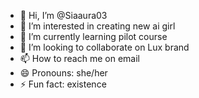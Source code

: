 - 👋 Hi, I’m @Siaaura03
- 👀 I’m interested in creating new ai girl
- 🌱 I’m currently learning pilot course
- 💞️ I’m looking to collaborate on Lux brand
- 📫 How to reach me on email
- 😄 Pronouns: she/her
- ⚡ Fun fact: existence 

<!---
Siaaura03/Siaaura03 is a ✨ special ✨ repository because its `README.md` (this file) appears on your GitHub profile.
You can click the Preview link to take a look at your changes.
--->
